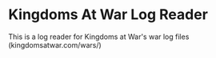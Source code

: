 # Kingdoms At War Log Reader
This is a log reader for Kingdoms at War's war log files (kingdomsatwar.com/wars/)
